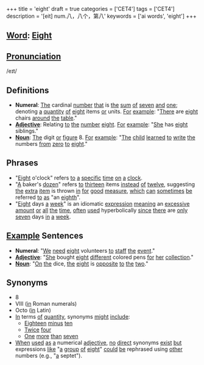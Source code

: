 +++
title = 'eight'
draft = true
categories = ['CET4']
tags = ['CET4']
description = '[eit] num.八，八个，第八'
keywords = ['ai words', 'eight']
+++

## [Word](/en/post/word/): [Eight](/en/post/eight/)

## [Pronunciation](/en/post/pronunciation/)
/eɪt/

## Definitions
- **Numeral**: [The](/en/post/the/) cardinal [number](/en/post/number/) [that](/en/post/that/) is [the](/en/post/the/) [sum](/en/post/sum/) [of](/en/post/of/) [seven](/en/post/seven/) [and](/en/post/and/) [one](/en/post/one/); denoting [a](/en/post/a/) [quantity](/en/post/quantity/) [of](/en/post/of/) [eight](/en/post/eight/) items [or](/en/post/or/) units. [For](/en/post/for/) [example](/en/post/example/): "[There](/en/post/there/) are [eight](/en/post/eight/) chairs [around](/en/post/around/) [the](/en/post/the/) [table](/en/post/table/)."
- **[Adjective](/en/post/adjective/)**: Relating [to](/en/post/to/) [the](/en/post/the/) [number](/en/post/number/) [eight](/en/post/eight/). [For](/en/post/for/) [example](/en/post/example/): "[She](/en/post/she/) has [eight](/en/post/eight/) siblings."
- **[Noun](/en/post/noun/)**: [The](/en/post/the/) digit [or](/en/post/or/) [figure](/en/post/figure/) 8. [For](/en/post/for/) [example](/en/post/example/): "[The](/en/post/the/) [child](/en/post/child/) [learned](/en/post/learned/) [to](/en/post/to/) [write](/en/post/write/) [the](/en/post/the/) numbers [from](/en/post/from/) [zero](/en/post/zero/) [to](/en/post/to/) [eight](/en/post/eight/)."

## Phrases
- "[Eight](/en/post/eight/) o'clock" refers [to](/en/post/to/) [a](/en/post/a/) [specific](/en/post/specific/) [time](/en/post/time/) [on](/en/post/on/) [a](/en/post/a/) [clock](/en/post/clock/).
- "[A](/en/post/a/) baker's [dozen](/en/post/dozen/)" refers [to](/en/post/to/) [thirteen](/en/post/thirteen/) items [instead](/en/post/instead/) [of](/en/post/of/) [twelve](/en/post/twelve/), suggesting [the](/en/post/the/) [extra](/en/post/extra/) [item](/en/post/item/) is thrown [in](/en/post/in/) [for](/en/post/for/) [good](/en/post/good/) [measure](/en/post/measure/), [which](/en/post/which/) [can](/en/post/can/) [sometimes](/en/post/sometimes/) [be](/en/post/be/) referred [to](/en/post/to/) [as](/en/post/as/) "an [eighth](/en/post/eighth/)".
- "[Eight](/en/post/eight/) days [a](/en/post/a/) [week](/en/post/week/)" is an idiomatic [expression](/en/post/expression/) [meaning](/en/post/meaning/) an [excessive](/en/post/excessive/) [amount](/en/post/amount/) [or](/en/post/or/) [all](/en/post/all/) [the](/en/post/the/) [time](/en/post/time/), [often](/en/post/often/) [used](/en/post/used/) hyperbolically [since](/en/post/since/) [there](/en/post/there/) are [only](/en/post/only/) [seven](/en/post/seven/) days [in](/en/post/in/) [a](/en/post/a/) [week](/en/post/week/).

## [Example](/en/post/example/) Sentences
- **Numeral**: "[We](/en/post/we/) [need](/en/post/need/) [eight](/en/post/eight/) volunteers [to](/en/post/to/) [staff](/en/post/staff/) [the](/en/post/the/) [event](/en/post/event/)."
- **[Adjective](/en/post/adjective/)**: "[She](/en/post/she/) bought [eight](/en/post/eight/) [different](/en/post/different/) colored pens [for](/en/post/for/) [her](/en/post/her/) [collection](/en/post/collection/)."
- **[Noun](/en/post/noun/)**: "[On](/en/post/on/) [the](/en/post/the/) dice, [the](/en/post/the/) [eight](/en/post/eight/) is [opposite](/en/post/opposite/) [to](/en/post/to/) [the](/en/post/the/) [two](/en/post/two/)."

## Synonyms
- 8
- VIII ([in](/en/post/in/) Roman numerals)
- Octo ([in](/en/post/in/) Latin)
- [In](/en/post/in/) terms [of](/en/post/of/) [quantity](/en/post/quantity/), synonyms [might](/en/post/might/) [include](/en/post/include/): 
  - [Eighteen](/en/post/eighteen/) [minus](/en/post/minus/) [ten](/en/post/ten/)
  - [Twice](/en/post/twice/) [four](/en/post/four/)
  - [One](/en/post/one/) [more](/en/post/more/) [than](/en/post/than/) [seven](/en/post/seven/)
- [When](/en/post/when/) [used](/en/post/used/) [as](/en/post/as/) [a](/en/post/a/) numerical [adjective](/en/post/adjective/), [no](/en/post/no/) [direct](/en/post/direct/) synonyms [exist](/en/post/exist/) [but](/en/post/but/) expressions [like](/en/post/like/) "[a](/en/post/a/) [group](/en/post/group/) [of](/en/post/of/) [eight](/en/post/eight/)" [could](/en/post/could/) [be](/en/post/be/) rephrased using [other](/en/post/other/) numbers (e.g., "[a](/en/post/a/) septet").
